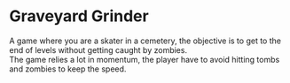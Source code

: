# Graveyard Grinder
A game where you are a skater in a cemetery, the objective is to get to the end of levels without getting caught by zombies.  
The game relies a lot in momentum, the player have to avoid hitting tombs and zombies to keep the speed.
